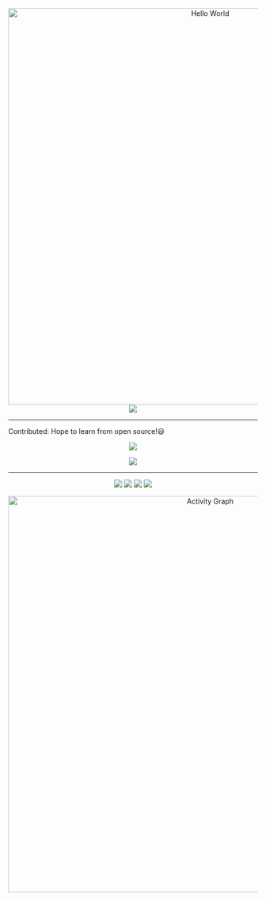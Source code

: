 <div align="center">
  <img width="800" src="https://readme-typing-svg.demolab.com?font=LXGW+WenKai+TC&size=22&pause=1000&center=true&vCenter=true&random=false&width=600&lines=Hi%2C+Here+is+Mori!" alt="Hello World" title="Hello World"/>
</div>

<div align="center">
  <image src="https://github-readme-stats.vercel.app/api?username=Mori-Yang&theme=tokyonight&show_icon=true&count_private=true"/>
</div>

---
Contributed: Hope to learn from open source!😃
<div align="center">
  <p><image src="https://github-readme-stats.vercel.app/api/pin/?username=xandemon&repo=developer-icons&theme=tokyonight&show_icon=true&count_private=true"/></p>
  <p><image src="https://github-readme-stats.vercel.app/api/pin/?username=antfu&repo=eslint-plugin-command&theme=tokyonight&show_icon=true&count_private=true"/></p>
</div>

---

<div align="center">
  <image src="https://github-readme-stats.vercel.app/api/pin/?username=Mori-Yang&repo=create-mori&theme=tokyonight&show_icon=true&count_private=true"/>
  <image src="https://github-readme-stats.vercel.app/api/pin/?username=Mori-Yang&repo=nano-vue2&theme=tokyonight&show_icon=true&count_private=true"/>
  <image src="https://github-readme-stats.vercel.app/api/pin/?username=Mori-Yang&repo=nano-react&theme=tokyonight&show_icon=true&count_private=true"/>
  <image src="https://github-readme-stats.vercel.app/api/pin/?username=Mori-Yang&repo=vscode-browser-chooser&theme=tokyonight&show_icon=true&count_private=true"/>
</div>

<p align="center">
    <img width="800" src="https://github-readme-activity-graph.vercel.app/graph?username=Mori-Yang&theme=github-compact&hide_border=true&area=true&custom_title=Activity%20Graph" alt="Activity Graph" title="Activity Graph" />
</p>



<!---
Mori-Young/Mori-Young is a ✨ special ✨ repository because its `README.md` (this file) appears on your GitHub profile.
You can click the Preview link to take a look at your changes.
--->

